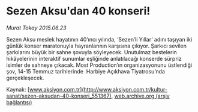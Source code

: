 # Sezen Aksu'dan 40 konseri!

*Murat Tokay 2015.06.23*

<div class="pNewsDetailMainContent ctx_content" itemprop="articleBody">
 <p>
  Sezen Aksu meslek hayatının 40’ıncı yılında, ‘Sezen’li Yıllar’ adını taşıyan iki günlük konser maratonuyla hayranlarının karşısına çıkıyor. Şarkıcı sevilen şarkılarını büyük bir sahne şovuyla söyleyecek. Unutulmaz bestelerin hikâyelerinin interaktif sunumlar eşliğinde anlatılacağı konserde sürpriz isimler de sahneye çıkacak. Most Production’ın organizasyonunu üstlendiği şov, 14-15 Temmuz tarihlerinde  Harbiye Açıkhava Tiyatrosu’nda gerçekleşecek.
 </p>
</div>


Kaynak: [www.aksiyon.com.tr](http://www.aksiyon.com.tr/kultur-sanat/sezen-aksudan-40-konseri_551367), [web.archive.org (arşiv bağlantısı)](http://web.archive.org/web/20151225205441/http://www.aksiyon.com.tr/kultur-sanat/sezen-aksudan-40-konseri_551367)
